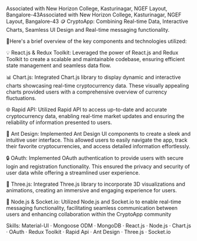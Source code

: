 Associated with New Horizon College, Kasturinagar, NGEF Layout, Bangalore-43Associated with New Horizon College, Kasturinagar, NGEF Layout, Bangalore-43 🪙 CryptoApp: Combining Real-time Data, Interactive Charts, Seamless UI Design and Real-time messaging functionality.

🚀Here's a brief overview of the key components and technologies utilized:

💡 React.js & Redux Toolkit: Leveraged the power of React.js and Redux Toolkit to create a scalable and maintainable codebase, ensuring efficient state management and seamless data flow.

📊 Chart.js: Integrated Chart.js library to display dynamic and interactive charts showcasing real-time cryptocurrency data. These visually appealing charts provided users with a comprehensive overview of currency fluctuations.

🌐 Rapid API: Utilized Rapid API to access up-to-date and accurate cryptocurrency data, enabling real-time market updates and ensuring the reliability of information presented to users.

🎨 Ant Design: Implemented Ant Design UI components to create a sleek and intuitive user interface. This allowed users to easily navigate the app, track their favorite cryptocurrencies, and access detailed information effortlessly.

🔒 OAuth: Implemented OAuth authentication to provide users with secure login and registration functionality. This ensured the privacy and security of user data while offering a streamlined user experience.

🌌 Three.js: Integrated Three.js library to incorporate 3D visualizations and animations, creating an immersive and engaging experience for users.

🔌 Node.js & Socket.io: Utilized Node.js and Socket.io to enable real-time messaging functionality, facilitating seamless communication between users and enhancing collaboration within the CryptoApp community

Skills: Material-UI · Mongoose ODM · MongoDB · React.js · Node.js · Chart.js · OAuth · Redux Toolkit · Rapid Api · Ant Design · Three.js · Socket.io
